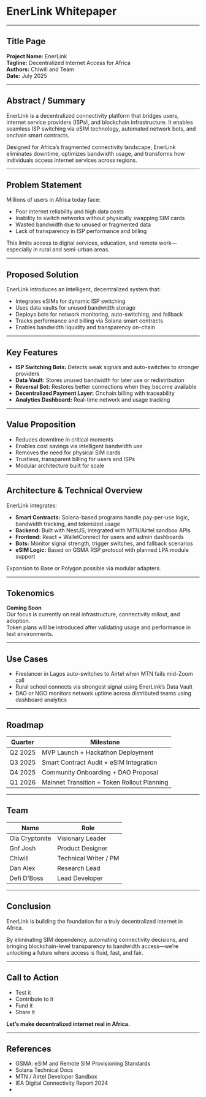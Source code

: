 #  EnerLink Whitepaper

---

##  Title Page

**Project Name:** EnerLink  
**Tagline:** Decentralized Internet Access for Africa  
**Authors:** Chiwill and Team  
**Date:** July 2025

---

##  Abstract / Summary

EnerLink is a decentralized connectivity platform that bridges users, internet service providers (ISPs), and blockchain infrastructure. It enables seamless ISP switching via eSIM technology, automated network bots, and onchain smart contracts.

Designed for Africa’s fragmented connectivity landscape, EnerLink eliminates downtime, optimizes bandwidth usage, and transforms how individuals access internet services across regions.

---

##  Problem Statement

Millions of users in Africa today face:

- Poor internet reliability and high data costs  
- Inability to switch networks without physically swapping SIM cards  
- Wasted bandwidth due to unused or fragmented data  
- Lack of transparency in ISP performance and billing  

This limits access to digital services, education, and remote work—especially in rural and semi-urban areas.

---

##  Proposed Solution

EnerLink introduces an intelligent, decentralized system that:

- Integrates eSIMs for dynamic ISP switching  
- Uses data vaults for unused bandwidth storage  
- Deploys bots for network monitoring, auto-switching, and fallback  
- Tracks performance and billing via Solana smart contracts  
- Enables bandwidth liquidity and transparency on-chain  

---

##  Key Features

- **ISP Switching Bots:** Detects weak signals and auto-switches to stronger providers  
- **Data Vault:** Stores unused bandwidth for later use or redistribution  
- **Reversal Bot:** Restores better connections when they become available  
- **Decentralized Payment Layer:** Onchain billing with traceability  
- **Analytics Dashboard:** Real-time network and usage tracking  

---

##  Value Proposition

- Reduces downtime in critical moments  
- Enables cost savings via intelligent bandwidth use  
- Removes the need for physical SIM cards  
- Trustless, transparent billing for users and ISPs  
- Modular architecture built for scale  

---

##  Architecture & Technical Overview

EnerLink integrates:

- **Smart Contracts:** Solana-based programs handle pay-per-use logic, bandwidth tracking, and tokenized usage  
- **Backend:** Built with NestJS, integrated with MTN/Airtel sandbox APIs  
- **Frontend:** React + WalletConnect for users and admin dashboards  
- **Bots:** Monitor signal strength, trigger switches, and fallback scenarios  
- **eSIM Logic:** Based on GSMA RSP protocol with planned LPA module support  

Expansion to Base or Polygon possible via modular adapters.

---

##  Tokenomics

**Coming Soon**  
Our focus is currently on real infrastructure, connectivity rollout, and adoption.  
Token plans will be introduced after validating usage and performance in test environments.

---

##  Use Cases

- Freelancer in Lagos auto-switches to Airtel when MTN fails mid-Zoom call  
- Rural school connects via strongest signal using EnerLink’s Data Vault  
- DAO or NGO monitors network uptime across distributed teams using dashboard analytics  

---

##  Roadmap

| Quarter     | Milestone                                   |
|-------------|---------------------------------------------|
| Q2 2025     | MVP Launch + Hackathon Deployment           |
| Q3 2025     | Smart Contract Audit + eSIM Integration     |
| Q4 2025     | Community Onboarding + DAO Proposal         |
| Q1 2026     | Mainnet Transition + Token Rollout Planning |

---

##  Team

| Name           | Role                      |
|----------------|---------------------------|
| Ola Cryptonite | Visionary Leader          |
| Gnf Josh       | Product Designer          |
| Chiwill        | Technical Writer / PM     |
| Dan Alex       | Research Lead             |
| Defi D'Boss     | Lead Developer            |

---

##  Conclusion

EnerLink is building the foundation for a truly decentralized internet in Africa.

By eliminating SIM dependency, automating connectivity decisions, and bringing blockchain-level transparency to bandwidth access—we’re unlocking a future where access is fluid, fast, and fair.

---

##  Call to Action

- Test it  
- Contribute to it  
- Fund it  
- Share it  

**Let’s make decentralized internet real in Africa.**

---

##  References

- GSMA: eSIM and Remote SIM Provisioning Standards  
- Solana Technical Docs  
- MTN / Airtel Developer Sandbox  
- IEA Digital Connectivity Report 2024
- 
